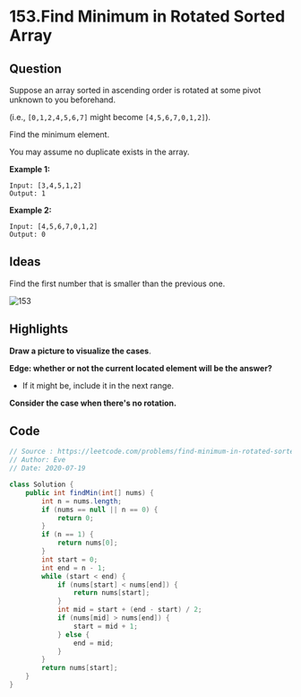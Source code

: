 # 153.Find Minimum in Rotated Sorted Array

## Question

Suppose an array sorted in ascending order is rotated at some pivot unknown to you beforehand.

(i.e.,  `[0,1,2,4,5,6,7]` might become  `[4,5,6,7,0,1,2]`).

Find the minimum element.

You may assume no duplicate exists in the array.

**Example 1:**

```
Input: [3,4,5,1,2] 
Output: 1
```

**Example 2:**

```
Input: [4,5,6,7,0,1,2]
Output: 0
```

## Ideas

Find the first number that is smaller than the previous one.

![153](C:\Users\shenm\Desktop\CS\Leetcode\153.png)

## Highlights

**Draw a picture to visualize the cases**.

**Edge: whether or not the current located element will be the answer?**

* If it might be, include it in the next range. 

**Consider the case when there's no rotation.**

## Code

```java
// Source : https://leetcode.com/problems/find-minimum-in-rotated-sorted-array/
// Author: Eve
// Date: 2020-07-19

class Solution {
    public int findMin(int[] nums) {
        int n = nums.length;
        if (nums == null || n == 0) {
            return 0;
        }
        if (n == 1) {
            return nums[0];
        }
        int start = 0;
        int end = n - 1;
        while (start < end) {
            if (nums[start] < nums[end]) {
                return nums[start];
            }
            int mid = start + (end - start) / 2;
            if (nums[mid] > nums[end]) {
                start = mid + 1;
            } else {
                end = mid;
            } 
        }
        return nums[start];
    }
}
```

